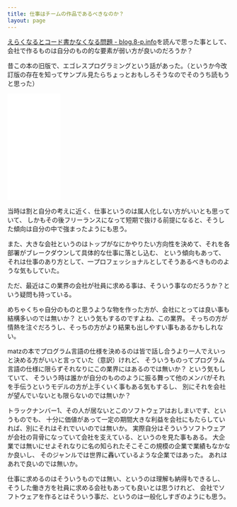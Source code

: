 ```yaml
---
title: 仕事はチームの作品であるべきなのか？
layout: page
---
```

[えらくなるとコード書かなくなる問題 - blog.8-p.info](https://blog.8-p.info/ja/2022/09/23/staff/)を読んで思った事として、
会社で作るものは自分のもの的な要素が弱い方が良いのだろうか？

昔この本の旧版で、エゴレスプログラミングという話があった。（というか今改訂版の存在を知ってサンプル見たらちょっとおもしろそうなのでそのうち読もうと思った）

<iframe sandbox="allow-popups allow-scripts allow-modals allow-forms allow-same-origin" style="width:120px;height:240px;" marginwidth="0" marginheight="0" scrolling="no" frameborder="0" src="//rcm-fe.amazon-adsystem.com/e/cm?lt1=_blank&bc1=000000&IS2=1&bg1=FFFFFF&fc1=000000&lc1=0000FF&t=karino203-22&language=ja_JP&o=9&p=8&l=as4&m=amazon&f=ifr&ref=as_ss_li_til&asins=B00F0FQ8C4&linkId=f26711858d5db926d380ddbdfa0c8a6a"></iframe>

当時は割と自分の考えに近く、仕事というのは属人化しない方がいいとも思っていて、
しかもその後フリーランスになって短期で抜ける前提になると、そうした傾向は自分の中で強まったようにも思う。

また、大きな会社というのはトップがなにかやりたい方向性を決めて、それを各部署がブレークダウンして具体的な仕事に落とし込む、
という傾向もあって、それは仕事のあり方として、一プロフェッショナルとしてそうあるべきもののような気もしていた。

ただ、最近はこの業界の会社が社員に求める事は、そういう事なのだろうか？という疑問も持っている。

めちゃくちゃ自分のものと思うような物を作った方が、会社にとっては良い事も結構多いのでは無いか？
という気もするのですよね、この業界。
そっちの方が情熱を注ぐだろうし、そっちの方がより結果も出しやすい事もあるかもしれない。

matzの本でプログラム言語の仕様を決めるのは皆で話し合うより一人でえいっと決める方がいいと言っていた（意訳）けれど、
そういうものってプログラム言語の仕様に限らずそれなりにこの業界にはあるのでは無いか？
という気もしていて、
そういう時は誰かが自分のもののように振る舞って他のメンバがそれを手伝うというモデルの方が上手くいく事もある気もするし、
別にそれを会社が望んでいないとも限らないのでは無いか？

トラックナンバー1、その人が居ないとこのソフトウェアはおしまいです、というものでも、
十分に価値があって一定の期間大きな利益を会社にもたらしていれば、別にそれはそれでいいのでは無いか。
実際自分はそういうソフトウェアが会社の背骨になっていて会社を支えている、というのを見た事もある。
大企業では無いにせよそれなりに名の知られたそこそこの規模の企業で業績もなかなか良いし、
そのジャンルでは世界に轟いているような企業ではあった。
あれはあれで良いのでは無いか。

仕事に求めるのはそういうものでは無い、というのは理解も納得もできるし、
そうした働き方を社員に求める会社もあっても良いとは思うけれど、
会社でソフトウェアを作るとはそういう事だ、というのは一般化しすぎのようにも思う。